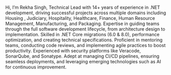 Hi, I’m Rekha Singh,
Technical Lead with 14+ years of experience in .NET development, driving successful projects across multiple domains 
including Housing , Judiciary, Hospitality, Healthcare, Finance, Human Resource Management, Manufacturing, and 
Packaging. Expertise in guiding teams through the full software development lifecycle, from architecture design to 
implementation. Skilled in .NET Core migrations (6.0 & 8.0), performance optimization, and creating technical 
specifications. Proficient in mentoring teams, conducting code reviews, and implementing agile practices to boost 
productivity. Experienced with security platforms like Veracode, SonarQube, and Sonatype. Adept at managing CI/CD 
pipelines, ensuring seamless deployments, and leveraging emerging technologies such as AI for continuous 
improvement.

